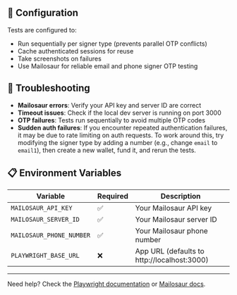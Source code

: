 
## 🔧 Configuration

Tests are configured to:
- Run sequentially per signer type (prevents parallel OTP conflicts)
- Cache authenticated sessions for reuse
- Take screenshots on failures
- Use Mailosaur for reliable email and phone signer OTP testing

## 🐛 Troubleshooting

- **Mailosaur errors**: Verify your API key and server ID are correct
- **Timeout issues**: Check if the local dev server is running on port 3000
- **OTP failures**: Tests run sequentially to avoid multiple OTP codes
- **Sudden auth failures**: If you encounter repeated authentication failures, it may be due to rate limiting on auth requests. To work around this, try modifying the signer type by adding a number (e.g., change `email` to `email1`), then create a new wallet, fund it, and rerun the tests.

## 📋 Environment Variables

| Variable | Required | Description |
|----------|----------|-------------|
| `MAILOSAUR_API_KEY` | ✅ | Your Mailosaur API key |
| `MAILOSAUR_SERVER_ID` | ✅ | Your Mailosaur server ID |
| `MAILOSAUR_PHONE_NUMBER` | ✅ | Your Mailosaur phone number |
| `PLAYWRIGHT_BASE_URL` | ❌ | App URL (defaults to http://localhost:3000) |

---

Need help? Check the [Playwright documentation](https://playwright.dev/) or [Mailosaur docs](https://mailosaur.com/docs/).